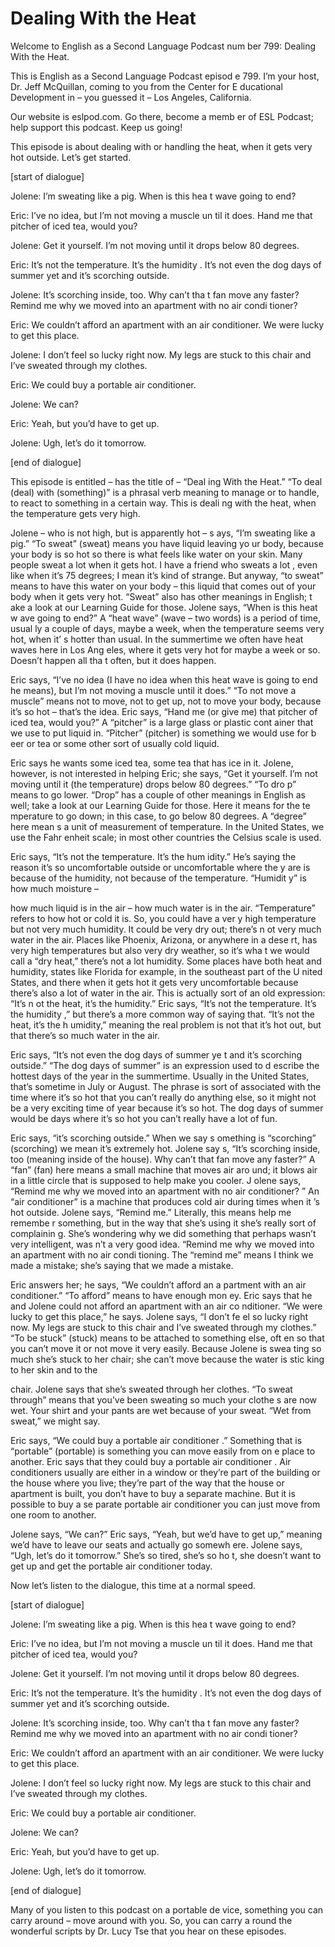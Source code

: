 # Dealing With the Heat

Welcome to English as a Second Language Podcast num ber 799: Dealing With the Heat.

This is English as a Second Language Podcast episod e 799.  I’m your host, Dr. Jeff McQuillan, coming to you from the Center for E ducational Development in – you guessed it – Los Angeles, California.

Our website is eslpod.com.  Go there, become a memb er of ESL Podcast; help support this podcast.  Keep us going!

This episode is about dealing with or handling the heat, when it gets very hot outside.  Let’s get started.

[start of dialogue]

Jolene:  I’m sweating like a pig.  When is this hea t wave going to end?

Eric:  I’ve no idea, but I’m not moving a muscle un til it does.  Hand me that pitcher of iced tea, would you?

Jolene:  Get it yourself.  I’m not moving until it drops below 80 degrees.

Eric:  It’s not the temperature.  It’s the humidity .  It’s not even the dog days of summer yet and it’s scorching outside.

Jolene:  It’s scorching inside, too.  Why can’t tha t fan move any faster?  Remind me why we moved into an apartment with no air condi tioner?

Eric:  We couldn’t afford an apartment with an air conditioner.  We were lucky to get this place.

Jolene:  I don’t feel so lucky right now.  My legs are stuck to this chair and I’ve sweated through my clothes.

Eric:  We could buy a portable air conditioner.

Jolene:  We can?

Eric:  Yeah, but you’d have to get up.

Jolene:  Ugh, let’s do it tomorrow.

[end of dialogue]

This episode is entitled – has the title of – “Deal ing With the Heat.”  “To deal (deal) with (something)” is a phrasal verb meaning to manage or to handle, to react to something in a certain way.  This is deali ng with the heat, when the temperature gets very high.

Jolene – who is not high, but is apparently hot – s ays, “I’m sweating like a pig.” “To sweat” (sweat) means you have liquid leaving yo ur body, because your body is so hot so there is what feels like water on your  skin.  Many people sweat a lot when it gets hot.  I have a friend who sweats a lot , even like when it’s 75 degrees; I mean it’s kind of strange.  But anyway, “to sweat” means to have this water on your body – this liquid that comes out of your body when it gets very hot.  “Sweat” also has other meanings in English; t ake a look at our Learning Guide for those.  Jolene says, “When is this heat w ave going to end?”  A “heat wave” (wave – two words) is a period of time, usual ly a couple of days, maybe a week, when the temperature seems very hot, when it’ s hotter than usual.  In the summertime we often have heat waves here in Los Ang eles, where it gets very hot for maybe a week or so.  Doesn’t happen all tha t often, but it does happen.

Eric says, “I’ve no idea (I have no idea when this heat wave is going to end he means), but I’m not moving a muscle until it does.”   “To not move a muscle” means not to move, not to get up, not to move your body, because it’s so hot – that’s the idea.  Eric says, “Hand me (or give me) that pitcher of iced tea, would you?”  A “pitcher” is a large glass or plastic cont ainer that we use to put liquid in. “Pitcher” (pitcher) is something we would use for b eer or tea or some other sort of usually cold liquid.

Eric says he wants some iced tea, some tea that has  ice in it.  Jolene, however, is not interested in helping Eric; she says, “Get it yourself.  I’m not moving until it (the temperature) drops below 80 degrees.”  “To dro p” means to go lower. “Drop” has a couple of other meanings in English as  well; take a look at our Learning Guide for those.  Here it means for the te mperature to go down; in this case, to go below 80 degrees.  A “degree” here mean s a unit of measurement of temperature.  In the United States, we use the Fahr enheit scale; in most other countries the Celsius scale is used.

Eric says, “It’s not the temperature.  It’s the hum idity.”  He’s saying the reason it’s so uncomfortable outside or uncomfortable where the y are is because of the humidity, not because of the temperature.  “Humidit y” is how much moisture –

how much liquid is in the air – how much water is in the air.  “Temperature” refers to how hot or cold it is.  So, you could have a ver y high temperature but not very much humidity.  It could be very dry out; there’s n ot very much water in the air. Places like Phoenix, Arizona, or anywhere in a dese rt, has very high temperatures but also very dry weather, so it’s wha t we would call a “dry heat,” there’s not a lot humidity.  Some places have both heat and humidity, states like Florida for example, in the southeast part of the U nited States, and there when it gets hot it gets very uncomfortable because there’s  also a lot of water in the air. This is actually sort of an old expression: “It’s n ot the heat, it’s the humidity.”  Eric says, “It’s not the temperature.  It’s the humidity ,” but there’s a more common way of saying that.  “It’s not the heat, it’s the h umidity,” meaning the real problem is not that it’s hot out, but that there’s so much water in the air.

Eric says, “It’s not even the dog days of summer ye t and it’s scorching outside.” “The dog days of summer” is an expression used to d escribe the hottest days of the year in the summertime.  Usually in the United States, that’s sometime in July or August.  The phrase is sort of associated with the time where it’s so hot that you can’t really do anything else, so it might not be a very exciting time of year because it’s so hot.  The dog days of summer would be days where it’s so hot you can’t really have a lot of fun.

Eric says, “it’s scorching outside.”  When we say s omething is “scorching” (scorching) we mean it’s extremely hot.  Jolene say s, “It’s scorching inside, too (meaning inside of the house).  Why can’t that fan move any faster?”  A “fan” (fan) here means a small machine that moves air aro und; it blows air in a little circle that is supposed to help make you cooler.  J olene says, “Remind me why we moved into an apartment with no air conditioner? ”  An “air conditioner” is a machine that produces cold air during times when it ’s hot outside.  Jolene says, “Remind me.”  Literally, this means help me remembe r something, but in the way that she’s using it she’s really sort of complainin g.  She’s wondering why we did something that perhaps wasn’t very intelligent, was n’t a very good idea.  “Remind me why we moved into an apartment with no air condi tioning.  The “remind me” means I think we made a mistake; she’s saying that we made a mistake.

Eric answers her; he says, “We couldn’t afford an a partment with an air conditioner.”  “To afford” means to have enough mon ey.  Eric says that he and Jolene could not afford an apartment with an air co nditioner.  “We were lucky to get this place,” he says.  Jolene says, “I don’t fe el so lucky right now.  My legs are stuck to this chair and I’ve sweated through my  clothes.”  “To be stuck” (stuck) means to be attached to something else, oft en so that you can’t move it or not move it very easily.  Because Jolene is swea ting so much she’s stuck to her chair; she can’t move because the water is stic king to her skin and to the

chair.  Jolene says that she’s sweated through her clothes.  “To sweat through” means that you’ve been sweating so much your clothe s are now wet.  Your shirt and your pants are wet because of your sweat.  “Wet  from sweat,” we might say.

Eric says, “We could buy a portable air conditioner .”  Something that is “portable” (portable) is something you can move easily from on e place to another.  Eric says that they could buy a portable air conditioner .  Air conditioners usually are either in a window or they’re part of the building or the house where you live; they’re part of the way that the house or apartment  is built, you don’t have to buy a separate machine.  But it is possible to buy a se parate portable air conditioner you can just move from one room to another.

Jolene says, “We can?”  Eric says, “Yeah, but we’d have to get up,” meaning we’d have to leave our seats and actually go somewh ere.  Jolene says, “Ugh, let’s do it tomorrow.”  She’s so tired, she’s so ho t, she doesn’t want to get up and get the portable air conditioner today.

Now let’s listen to the dialogue, this time at a normal speed.

[start of dialogue]

Jolene:  I’m sweating like a pig.  When is this hea t wave going to end?

Eric:  I’ve no idea, but I’m not moving a muscle un til it does.  Hand me that pitcher of iced tea, would you?

Jolene:  Get it yourself.  I’m not moving until it drops below 80 degrees.

Eric:  It’s not the temperature.  It’s the humidity .  It’s not even the dog days of summer yet and it’s scorching outside.

Jolene:  It’s scorching inside, too.  Why can’t tha t fan move any faster?  Remind me why we moved into an apartment with no air condi tioner?

Eric:  We couldn’t afford an apartment with an air conditioner.  We were lucky to get this place.

Jolene:  I don’t feel so lucky right now.  My legs are stuck to this chair and I’ve sweated through my clothes.

Eric:  We could buy a portable air conditioner.

Jolene:  We can?

Eric:  Yeah, but you’d have to get up.

Jolene:  Ugh, let’s do it tomorrow.

[end of dialogue]

Many of you listen to this podcast on a portable de vice, something you can carry around – move around with you.  So, you can carry a round the wonderful scripts by Dr. Lucy Tse that you hear on these episodes.





